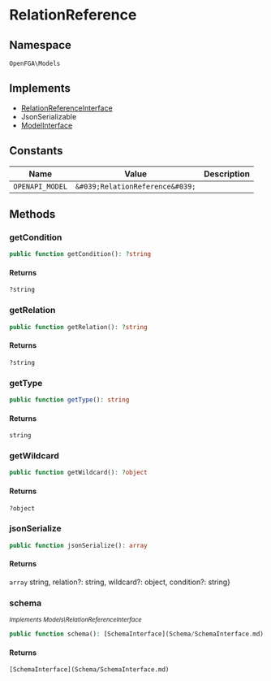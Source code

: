 # RelationReference


## Namespace
`OpenFGA\Models`

## Implements
* [RelationReferenceInterface](Models/RelationReferenceInterface.md)
* JsonSerializable
* [ModelInterface](Models/ModelInterface.md)

## Constants
| Name | Value | Description |
|------|-------|-------------|
| `OPENAPI_MODEL` | `&#039;RelationReference&#039;` |  |


## Methods
### getCondition


```php
public function getCondition(): ?string
```



#### Returns
`?string`

### getRelation


```php
public function getRelation(): ?string
```



#### Returns
`?string`

### getType


```php
public function getType(): string
```



#### Returns
`string`

### getWildcard


```php
public function getWildcard(): ?object
```



#### Returns
`?object`

### jsonSerialize


```php
public function jsonSerialize(): array
```



#### Returns
`array`
 string, relation?: string, wildcard?: object, condition?: string}

### schema

*<small>Implements Models\RelationReferenceInterface</small>*  

```php
public function schema(): [SchemaInterface](Schema/SchemaInterface.md)
```



#### Returns
`[SchemaInterface](Schema/SchemaInterface.md)`


